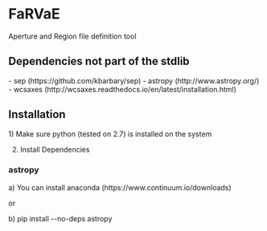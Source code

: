 # FaRVaE
Aperture and Region file definition tool

<h2>Dependencies not part of the stdlib</h2>
- sep (https://github.com/kbarbary/sep)
- astropy (http://www.astropy.org/)
- wcsaxes (http://wcsaxes.readthedocs.io/en/latest/installation.html)

<h2>Installation</h2>
1) Make sure python (tested on 2.7) is installed on the system

2) Install Dependencies
<h3>astropy</h3>
  a) You can install anaconda (https://www.continuum.io/downloads)
  
  or
  
  b) pip install --no-deps astropy
